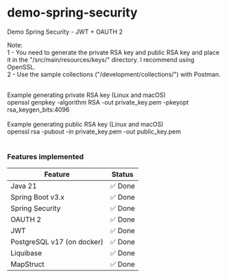# demo-spring-security
Demo Spring Security - JWT + OAUTH 2

Note: <br /> 
 1 - You need to generate the private RSA key and public RSA key and place it in the "/src/main/resources/keys/" directory. I recommend using OpenSSL. <br/>
 2 - Use the sample collections ("/development/collections/") with Postman.

<br />
Example generating private RSA key (Linux and macOS) <br />
openssl genpkey -algorithm RSA -out private_key.pem -pkeyopt rsa_keygen_bits:4096

<br />
<br />
Example generating public RSA key (Linux and macOS) <br />
openssl rsa -pubout -in private_key.pem -out public_key.pem

<br />
<br />

### Features implemented

<table>
  <thead>
    <tr>
      <th>Feature</th>
      <th>Status</th>
    </tr>
  </thead>
  <tbody>
    <tr>
      <td>Java 21</td>
      <td><span class="done">✅ Done</span></td>
    </tr>
    <tr>
      <td>Spring Boot v3.x</td>
      <td><span class="done">✅ Done</span></td>
    </tr>
    <tr>
      <td>Spring Security</td>
      <td><span class="done">✅ Done</span></td>
    </tr>
    <tr>
      <td>OAUTH 2</td>
      <td><span class="done">✅ Done</span></td>
    </tr>
    <tr>
      <td>JWT</td>
      <td><span class="done">✅ Done</span></td>
    </tr>
    <tr>
      <td>PostgreSQL v17 (on docker)</td>
      <td><span class="done">✅ Done</span></td>
    </tr>
    <tr>
      <td>Liquibase</td>
      <td><span class="done">✅ Done</span></td>
    </tr>
    <tr>
      <td>MapStruct</td>
      <td><span class="done">✅ Done</span></td>
    </tr>
  </tbody>
</table>
